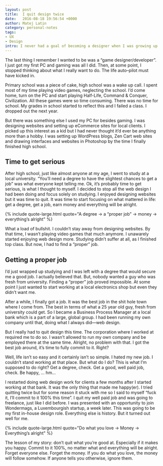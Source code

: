 ```yaml
---
layout: post
title:  I quit design twice
date:   2016-08-18 19:56:54 +0000
author: Matej Latin
category: personal-notes
tags:
- UX
- Design
intro: I never had a goal of becoming a designer when I was growing up. Like most young boys, I wanted to be a jet fighter pilot, a fireman, a police officer,… whatever I was most interested in at particular moment. 
---
```

The last thing I remember I wanted to be was a “game designer/developer”. I just got my first PC and gaming was all I did. Then, at some point, I stopped thinking about what I really want to do. The life auto–pilot must have kicked in.

Primary school was a piece of cake, high school was a wake up call. I spent most of my time playing video games, neglecting the school. I’d come home, turn on the PC and start playing Half-Life, Command & Conquer, Civilization. All these games were so time consuming. There was no time for school. My grades in school started to reflect this and I failed a class. I dropped out the next year.

But there was something else I used my PC for besides gaming. I was designing websites and setting up eCommerce sites for local clients. I picked up this interest as a kid but I had never thought it’d ever be anything more than a hobby. I was setting up WordPress blogs, Zen Cart web sites and drawing interfaces and websites in Photoshop by the time I finally finished high school.

## Time to get serious
After high school, just like almost anyone at my age, I went to study at a local university. “You’ll need a degree to have the slightest chances to get a job” was what everyone kept telling me. Ok, it’s probably time to get serious, is what I thought to myself. I decided to stop all the web design I had been doing and focus solely on studying. I enjoyed designing websites but it was time to quit. It was time to start focusing on what mattered in life: get a degree, get a job, earn money and everything will be alright.

{% include quote-large.html quote="A degree → a “proper job” → money → everything’s alright" %}

What a load of bullshit. I couldn’t stay away from designing websites. By that time, I wasn’t playing video games that much anymore. I unawarely started enjoying web design more. Studying didn’t suffer at all, as I finished top class. But now, I had to find a “proper” job.

## Getting a proper job
I’d just wrapped up studying and I was left with a degree that would secure me a good job. I actually believed that. But, nobody wanted a guy who was fresh from university. Finding a “proper” job proved impossible. At some point I just wanted to start working at a local electronics shop but even they didn’t want me.

After a while, I finally got a job. It was the best job in the shit hole town where I come from. The best in terms of what a 25 year old guy, fresh from university could get. So I became a Business Process Manager at a local bank which is a part of a large, global group. I had been running my own company until that, doing what I always did—web design.

But I really had to quit design this time. The corporation where I worked at required me to do so. I wasn’t allowed to run my own company and be employed there at the same time. Alright, no problem with that. I got the best job around, it’s time to fully commit to it. Right?

Well, life isn’t so easy and it certainly isn’t so simple. I hated my new job. I couldn’t stand working at that place. But what do I do? This is what I’m supposed to do right? Get a degree, check. Get a good, well paid job, check. Be happy, … hm…

I restarted doing web design work for clients a few months after I started working at that bank. It was the only thing that made me happy(er). I tried quitting twice but for some reason it stuck with me so I said to myself “fuck it, I’ll commit to it 100% this time”. I quit my well paid job and was going to freelance, just like I did before. I was presented with an opportunity to join Wondermags, a Luxembourgish startup, a week later. This was going to be my first in-house design role. Everything else is history. But it turned out well for me.

{% include quote-large.html quote="Do what you love → Money → Everything’s alright" %}

The lesson of my story: don’t quit what you’re good at. Especially if it makes you happy. Commit to it 100%, no matter what and everything will be alright. Forget everyone else. Forget the money. If you do what you love, the money will follow somehow. If anyone tells you otherwise, ignore them.